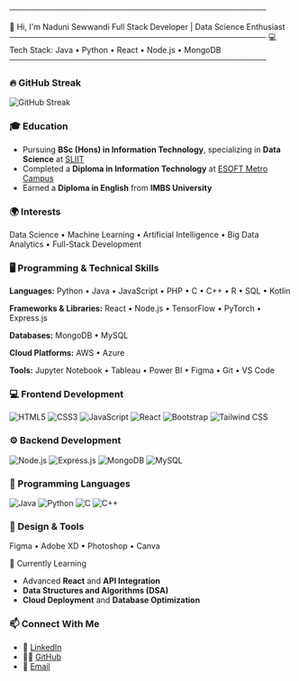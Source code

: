 ──────────────────────────────────────────────

👋 Hi, I'm Naduni Sewwandi
Full Stack Developer | Data Science Enthusiast
──────────────────────────────────────────────
💻 Tech Stack: Java • Python • React • Node.js • MongoDB
──────────────────────────────────────────────

### 🔥 GitHub Streak  
![GitHub Streak](https://streak-stats.demolab.com/?user=Naduni-Ekanayaka&theme=tokyonight)


### 🎓 Education
- Pursuing **BSc (Hons) in Information Technology**, specializing in **Data Science** at [SLIIT](https://www.sliit.lk)  
- Completed a **Diploma in Information Technology** at [ESOFT Metro Campus](https://esoft.lk)  
- Earned a **Diploma in English** from **IMBS University**

### 🌍 Interests
Data Science • Machine Learning • Artificial Intelligence • Big Data Analytics • Full-Stack Development


### 🖥️ Programming & Technical Skills
**Languages:** Python • Java • JavaScript • PHP • C • C++ • R • SQL • Kotlin  

**Frameworks & Libraries:** React • Node.js • TensorFlow • PyTorch • Express.js  

**Databases:** MongoDB • MySQL  

**Cloud Platforms:** AWS • Azure  

**Tools:** Jupyter Notebook • Tableau • Power BI • Figma • Git • VS Code  


### 💻 Frontend Development  
![HTML5](https://img.shields.io/badge/HTML5-E34F26?style=for-the-badge&logo=html5&logoColor=white)
![CSS3](https://img.shields.io/badge/CSS3-1572B6?style=for-the-badge&logo=css3&logoColor=white)
![JavaScript](https://img.shields.io/badge/JavaScript-F7DF1E?style=for-the-badge&logo=javascript&logoColor=black)
![React](https://img.shields.io/badge/React-61DAFB?style=for-the-badge&logo=react&logoColor=black)
![Bootstrap](https://img.shields.io/badge/Bootstrap-7952B3?style=for-the-badge&logo=bootstrap&logoColor=white)
![Tailwind CSS](https://img.shields.io/badge/Tailwind_CSS-38B2AC?style=for-the-badge&logo=tailwind-css&logoColor=white)


### ⚙️ Backend Development  
![Node.js](https://img.shields.io/badge/Node.js-339933?style=for-the-badge&logo=node.js&logoColor=white)
![Express.js](https://img.shields.io/badge/Express.js-000000?style=for-the-badge&logo=express&logoColor=white)
![MongoDB](https://img.shields.io/badge/MongoDB-47A248?style=for-the-badge&logo=mongodb&logoColor=white)
![MySQL](https://img.shields.io/badge/MySQL-4479A1?style=for-the-badge&logo=mysql&logoColor=white)


### 🧠 Programming Languages  
![Java](https://img.shields.io/badge/Java-007396?style=for-the-badge&logo=java&logoColor=white)
![Python](https://img.shields.io/badge/Python-3776AB?style=for-the-badge&logo=python&logoColor=white)
![C](https://img.shields.io/badge/C-00599C?style=for-the-badge&logo=c&logoColor=white)
![C++](https://img.shields.io/badge/C++-00599C?style=for-the-badge&logo=c%2B%2B&logoColor=white)



### 🎨 Design & Tools  
Figma • Adobe XD • Photoshop • Canva  


🌱 Currently Learning  
- Advanced **React** and **API Integration**  
- **Data Structures and Algorithms (DSA)**  
- **Cloud Deployment** and **Database Optimization** 


### 📫 Connect With Me  
- 💼 [LinkedIn](https://www.linkedin.com/in/naduni-sewwandi-b14933384 )  
- 🧑‍💻 [GitHub](https://github.com/yourusername)  
- 📧 [Email](nadusewwandi0507@gmail.com)
